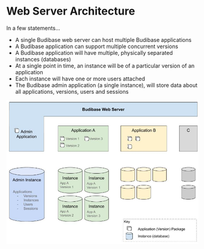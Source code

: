 # Web Server Architecture

In a few statements...

* A single Budibase web server can host multiple Budibase applications
* A Budibase application can support multiple concurrent versions 
* A Budibase application will have multiple, physically separated instances \(databases\)
* At a single point in time, an instance will be of a particular version of an application
* Each instance will have one or more users attached
* The Budibase admin application \(a single instance\), will store data about all applications, versions, users and sessions

![Budibase web server architecture](../.gitbook/assets/architecture.jpg)

